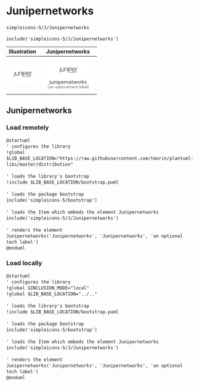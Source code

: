 # Junipernetworks


```text
simpleicons-5/J/Junipernetworks
```

```text
include('simpleicons-5/J/Junipernetworks')
```



| Illustration | Junipernetworks |
| :---: | :---: |
| ![illustration for Illustration](../../simpleicons-5/J/Junipernetworks.png) | ![illustration for Junipernetworks](../../simpleicons-5/J/Junipernetworks.Local.png) |




## Junipernetworks

### Load remotely
```plantuml
@startuml
' configures the library
!global $LIB_BASE_LOCATION="https://raw.githubusercontent.com/tmorin/plantuml-libs/master/distribution"

' loads the library's bootstrap
!include $LIB_BASE_LOCATION/bootstrap.puml

' loads the package bootstrap
include('simpleicons-5/bootstrap')

' loads the Item which embeds the element Junipernetworks
include('simpleicons-5/J/Junipernetworks')

' renders the element
Junipernetworks('Junipernetworks', 'Junipernetworks', 'an optional tech label')
@enduml
```

### Load locally
```plantuml
@startuml
' configures the library
!global $INCLUSION_MODE="local"
!global $LIB_BASE_LOCATION="../.."

' loads the library's bootstrap
!include $LIB_BASE_LOCATION/bootstrap.puml

' loads the package bootstrap
include('simpleicons-5/bootstrap')

' loads the Item which embeds the element Junipernetworks
include('simpleicons-5/J/Junipernetworks')

' renders the element
Junipernetworks('Junipernetworks', 'Junipernetworks', 'an optional tech label')
@enduml
```

